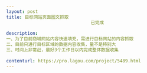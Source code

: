 ```yaml
---                
layout: post       
title: 目标网站页面图文抓取
                                已完成
           
description: 
一、为了目前商城网站内容快速填充，需进行目标网站的内容抓取
二、目前只进行目标区域的数据内容收集，量不是特别大
三、时间上非常赶，最好3个工作日以内完成整体数据收集
     
contenturl: https://pro.lagou.com/project/5489.html      
---                 
```

